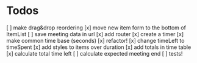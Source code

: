 # Todos

[ ] make drag&drop reordering
[x] move new item form to the bottom of ItemList
[ ] save meeting data in url
[x] add router
[x] create a timer
[x] make common time base (seconds)
[x] refactor!
[x] change timeLeft to timeSpent
[x] add styles to items over duration
[x] add totals in time table
[x] calculate total time left
[ ] calculate expected meeting end
[ ] tests!